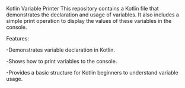Kotlin Variable Printer
This repository contains a Kotlin file that demonstrates the declaration and usage of variables. It also includes a simple print operation to display the values of these variables in the console.

Features:

-Demonstrates variable declaration in Kotlin.

-Shows how to print variables to the console.

-Provides a basic structure for Kotlin beginners to understand variable usage.
